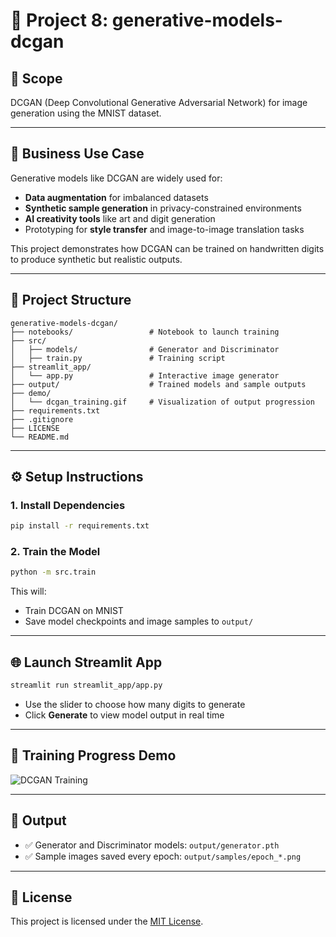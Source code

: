 # 🧠 Project 8: generative-models-dcgan

## 🎯 Scope
DCGAN (Deep Convolutional Generative Adversarial Network) for image generation using the MNIST dataset.

---

## 💼 Business Use Case

Generative models like DCGAN are widely used for:
- **Data augmentation** for imbalanced datasets
- **Synthetic sample generation** in privacy-constrained environments
- **AI creativity tools** like art and digit generation
- Prototyping for **style transfer** and image-to-image translation tasks

This project demonstrates how DCGAN can be trained on handwritten digits to produce synthetic but realistic outputs.

---

## 📁 Project Structure

```
generative-models-dcgan/
├── notebooks/                 # Notebook to launch training
├── src/
│   ├── models/                # Generator and Discriminator
│   ├── train.py               # Training script
├── streamlit_app/
│   └── app.py                 # Interactive image generator
├── output/                    # Trained models and sample outputs
├── demo/
│   └── dcgan_training.gif     # Visualization of output progression
├── requirements.txt
├── .gitignore
├── LICENSE
└── README.md
```

---

## ⚙️ Setup Instructions

### 1. Install Dependencies

```bash
pip install -r requirements.txt
```

### 2. Train the Model

```bash
python -m src.train
```

This will:
- Train DCGAN on MNIST
- Save model checkpoints and image samples to `output/`

---

## 🌐 Launch Streamlit App

```bash
streamlit run streamlit_app/app.py
```

- Use the slider to choose how many digits to generate
- Click **Generate** to view model output in real time

---

## 🎥 Training Progress Demo

![DCGAN Training](demo/dcgan_training.gif)

---

## 📌 Output

- ✅ Generator and Discriminator models: `output/generator.pth`
- ✅ Sample images saved every epoch: `output/samples/epoch_*.png`

---

## 📜 License

This project is licensed under the [MIT License](LICENSE).
